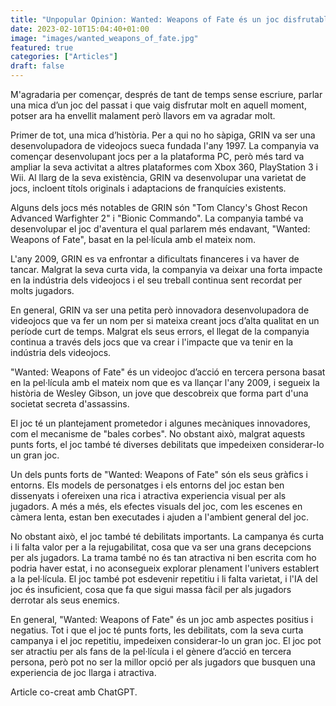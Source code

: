 ```yaml
---
title: "Unpopular Opinion: Wanted: Weapons of Fate és un joc disfrutable i divertit"
date: 2023-02-10T15:04:40+01:00
image: "images/wanted_weapons_of_fate.jpg"
featured: true
categories: ["Articles"]
draft: false
---
```


M'agradaria per començar, després de tant de temps sense escriure, parlar una mica d’un joc del passat i que vaig disfrutar molt en aquell moment, potser ara ha envellit malament però llavors em va agradar molt.

Primer de tot, una mica d’història. Per a qui no ho sàpiga, GRIN va ser una desenvolupadora de videojocs sueca fundada l'any 1997. La companyia va començar desenvolupant jocs per a la plataforma PC, però més tard va ampliar la seva activitat a altres plataformes com Xbox 360, PlayStation 3 i Wii. Al llarg de la seva existència, GRIN va desenvolupar una varietat de jocs, incloent títols originals i adaptacions de franquícies existents.

Alguns dels jocs més notables de GRIN són "Tom Clancy's Ghost Recon Advanced Warfighter 2" i "Bionic Commando". La companyia també va desenvolupar el joc d'aventura el qual parlarem més endavant, "Wanted: Weapons of Fate", basat en la pel·lícula amb el mateix nom.

L'any 2009, GRIN es va enfrontar a dificultats financeres i va haver de tancar. Malgrat la seva curta vida, la companyia va deixar una forta impacte en la indústria dels videojocs i el seu treball continua sent recordat per molts jugadors.

En general, GRIN va ser una petita però innovadora desenvolupadora de videojocs que va fer un nom per si mateixa creant jocs d’alta qualitat en un període curt de temps. Malgrat els seus errors, el llegat de la companyia continua a través dels jocs que va crear i l'impacte que va tenir en la indústria dels videojocs.

"Wanted: Weapons of Fate" és un videojoc d’acció en tercera persona basat en la pel·lícula amb el mateix nom que es va llançar l'any 2009, i segueix la història de Wesley Gibson, un jove que descobreix que forma part d'una societat secreta d'assassins.

El joc té un plantejament prometedor i algunes mecàniques innovadores, com el mecanisme de "bales corbes". No obstant això, malgrat aquests punts forts, el joc també té diverses debilitats que impedeixen considerar-lo un gran joc.

Un dels punts forts de "Wanted: Weapons of Fate" són els seus gràfics i entorns. Els models de personatges i els entorns del joc estan ben dissenyats i ofereixen una rica i atractiva experiencia visual per als jugadors. A més a més, els efectes visuals del joc, com les escenes en càmera lenta, estan ben executades i ajuden a l'ambient general del joc.

No obstant això, el joc també té debilitats importants. La campanya és curta i li falta valor per a la rejugabilitat, cosa que va ser una grans decepcions per als jugadors. La trama també no és tan atractiva ni ben escrita com ho podria haver estat, i no aconsegueix explorar plenament l'univers establert a la pel·lícula. El joc també pot esdevenir repetitiu i li falta varietat, i l'IA del joc és insuficient, cosa que fa que sigui massa fàcil per als jugadors derrotar als seus enemics.

En general, "Wanted: Weapons of Fate" és un joc amb aspectes positius i negatius. Tot i que el joc té punts forts, les debilitats, com la seva curta campanya i el joc repetitiu, impedeixen considerar-lo un gran joc. El joc pot ser atractiu per als fans de la pel·lícula i el gènere d’acció en tercera persona, però pot no ser la millor opció per als jugadors que busquen una experiencia de joc llarga i atractiva.


Article co-creat amb ChatGPT.


